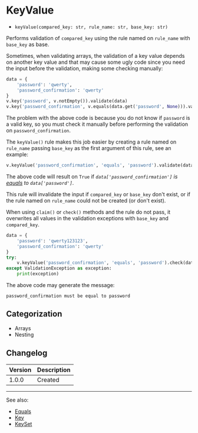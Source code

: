 # KeyValue

- `keyValue(compared_key: str, rule_name: str, base_key: str)`

Performs validation of `compared_key` using the rule named on `rule_name` with
`base_key` as base.

Sometimes, when validating arrays, the validation of a key value depends on
another key value and that may cause some ugly code since you need the input
before the validation, making some checking manually:

```python
data = {
    'password': 'qwerty',
    'password_confirmation': 'qwerty'
}
v.key('password', v.notEmpty()).validate(data)
v.key('password_confirmation', v.equals(data.get('password', None))).validate(data)
```

The problem with the above code is because you do not know if `password` is a
valid key, so you must check it manually before performing the validation on
`password_confirmation`.

The `keyValue()` rule makes this job easier by creating a rule named on
`rule_name` passing `base_key` as the first argument of this rule, see an example:

```python
v.keyValue('password_confirmation', 'equals', 'password').validate(data)
```

The above code will result on `True` if _`data['password_confirmation']` is
[equals](Equals.md) to `data['password']`_.

This rule will invalidate the input if `compared_key` or `base_key` don't exist,
or if the rule named on `rule_name` could not be created (or don't exist).

When using `claim()` or `check()` methods and the rule do not pass, it overwrites
all values in the validation exceptions with `base_key` and `compared_key`.

```python
data = {
    'password': 'qwerty123123',
    'password_confirmation': 'qwerty'
}
try:
    v.keyValue('password_confirmation', 'equals', 'password').check(data)
except ValidationException as exception:
    print(exception)
```

The above code may generate the message:

```
password_confirmation must be equal to password
```

## Categorization

- Arrays
- Nesting

## Changelog

Version | Description
--------|-------------
  1.0.0 | Created

***
See also:

- [Equals](Equals.md)
- [Key](Key.md)
- [KeySet](KeySet.md)